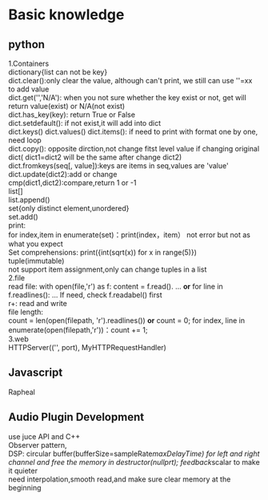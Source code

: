 # Basic knowledge
## python
1.Containers\
dictionary{list can not be key}\
 dict.clear():only clear the value, although can't print, we still can use ''=xx  to add value \
 dict.get('','N/A'): when you not sure whether the key exist or not, get will return value(exist) or N/A(not exist)\
 dict.has_key(key): return True or False\
 dict.setdefault(): if not exist,it will add into dict\
 dict.keys() dict.values() dict.items(): if need to print with format one by one, need loop\
 dict.copy(): opposite dirction,not change fitst level value if changing original dict( dict1=dict2 will be the same after change dict2)\
 dict.fromkeys(seq[, value]):keys are items in seq,values are 'value'\
 dict.update(dict2):add or change\
 cmp(dict1,dict2):compare,return 1 or -1\
list[]\
  list.append()\
set{only distinct element,unordered}\
  set.add()\
  print:\
    for index,item in enumerate(set)：print(index，item） not error but not as what you expect\
    Set comprehensions: print({int(sqrt(x)) for x in range(5)})\
tuple(immutable)\
  not support item assignment,only can change tuples in a list\
2.file\
  read file: with open(file,'r') as f: content = f.read(). ... **or** for line in f.readlines(): ... If need, check f.readabel() first\
  r+: read and write\
  file length:\
    count = len(open(filepath, 'r').readlines()) **or** count = 0; for index, line in enumerate(open(filepath,'r'))：count += 1;\
3.web\
  HTTPServer(('', port), MyHTTPRequestHandler)


## Javascript
Rapheal

## Audio Plugin Development
use juce API and C++ \
Observer pattern, \
DSP: circular buffer(bufferSize=sampleRate*maxDelayTime) for left and right channel and free the memory in destructor(nullprt); feedback*scalar to make it quieter\
need interpolation,smooth read,and make sure clear memory at the beginning

